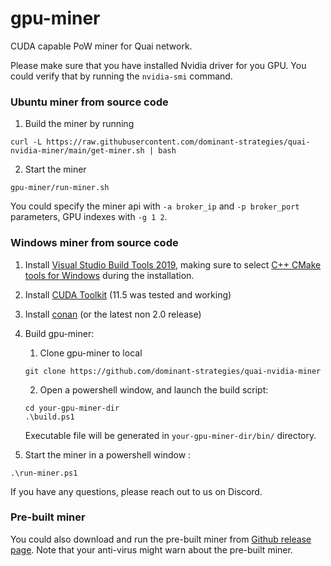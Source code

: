 # gpu-miner

CUDA capable PoW miner for Quai network.

Please make sure that you have installed Nvidia driver for you GPU. You could verify that by running the `nvidia-smi` command.

### Ubuntu miner from source code

1. Build the miner by running

  ```shell
  curl -L https://raw.githubusercontent.com/dominant-strategies/quai-nvidia-miner/main/get-miner.sh | bash
  ```

2. Start the miner

  ```shell
  gpu-miner/run-miner.sh
  ```

You could specify the miner api with `-a broker_ip` and `-p broker_port` parameters, GPU indexes with `-g 1 2`.

### Windows miner from source code

1. Install [Visual Studio Build Tools 2019](https://visualstudio.microsoft.com/vs/older-downloads/#visual-studio-2019-and-other-products), making sure to select [C++ CMake tools for Windows](https://docs.microsoft.com/en-us/cpp/build/cmake-projects-in-visual-studio?view=msvc-170#installation) during the installation.
2. Install [CUDA Toolkit](https://developer.nvidia.com/cuda-downloads?target_os=Windows&target_arch=x86_64) (11.5 was tested and working)
3. Install [conan](https://github.com/conan-io/conan/releases/tag/1.59.0) (or the latest non 2.0 release)
4. Build gpu-miner:
   1. Clone gpu-miner to local

   ``` shell
   git clone https://github.com/dominant-strategies/quai-nvidia-miner
   ```
   2. Open a powershell window, and launch the build script:

   ```shell
   cd your-gpu-miner-dir
   .\build.ps1
   ```
   Executable file will be generated in `your-gpu-miner-dir/bin/` directory.

5. Start the miner in a powershell window :
  ```shell
  .\run-miner.ps1
  ```

If you have any questions, please reach out to us on Discord.

### Pre-built miner

You could also download and run the pre-built miner from [Github release page](https://github.com/dominant-strategies/quai-nvidia-miner/releases). Note that your anti-virus might warn about the pre-built miner.
